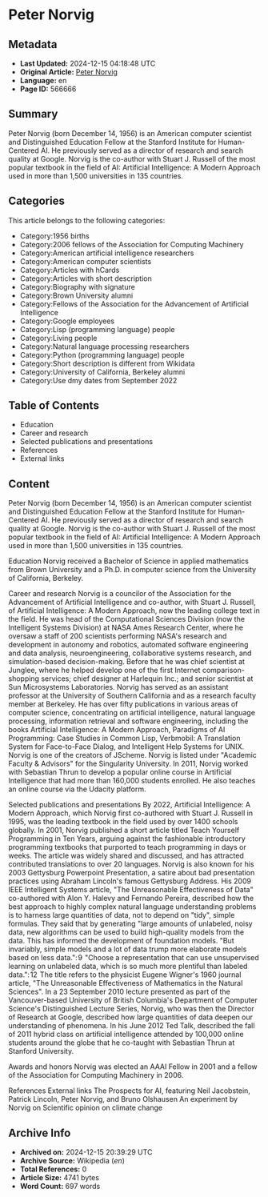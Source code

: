 # Peter Norvig

## Metadata
- **Last Updated:** 2024-12-15 04:18:48 UTC
- **Original Article:** [Peter Norvig](https://en.wikipedia.org/wiki/Peter_Norvig)
- **Language:** en
- **Page ID:** 566666

## Summary
Peter Norvig (born December 14, 1956) is an American computer scientist and Distinguished Education Fellow at the Stanford Institute for Human-Centered AI. He previously served as a director of research and search quality at Google. Norvig is the co-author with Stuart J. Russell of the most popular textbook in the field of AI: Artificial Intelligence: A Modern Approach used in more than 1,500 universities in 135 countries.

## Categories
This article belongs to the following categories:

- Category:1956 births
- Category:2006 fellows of the Association for Computing Machinery
- Category:American artificial intelligence researchers
- Category:American computer scientists
- Category:Articles with hCards
- Category:Articles with short description
- Category:Biography with signature
- Category:Brown University alumni
- Category:Fellows of the Association for the Advancement of Artificial Intelligence
- Category:Google employees
- Category:Lisp (programming language) people
- Category:Living people
- Category:Natural language processing researchers
- Category:Python (programming language) people
- Category:Short description is different from Wikidata
- Category:University of California, Berkeley alumni
- Category:Use dmy dates from September 2022

## Table of Contents

- Education
- Career and research
- Selected publications and presentations
- References
- External links

## Content

Peter Norvig (born December 14, 1956) is an American computer scientist and Distinguished Education Fellow at the Stanford Institute for Human-Centered AI. He previously served as a director of research and search quality at Google. Norvig is the co-author with Stuart J. Russell of the most popular textbook in the field of AI: Artificial Intelligence: A Modern Approach used in more than 1,500 universities in 135 countries.

Education
Norvig received a Bachelor of Science in applied mathematics from Brown University and a Ph.D. in computer science from the University of California, Berkeley.

Career and research
Norvig is a councilor of the Association for the Advancement of Artificial Intelligence and co-author, with Stuart J. Russell, of Artificial Intelligence: A Modern Approach, now the leading college text in the field. He was head of the Computational Sciences Division (now the Intelligent Systems Division) at NASA Ames Research Center, where he oversaw a staff of 200 scientists performing NASA's research and development in autonomy and robotics, automated software engineering and data analysis, neuroengineering, collaborative systems research, and simulation-based decision-making. Before that he was chief scientist at Junglee, where he helped develop one of the first Internet comparison-shopping services; chief designer at Harlequin Inc.; and senior scientist at Sun Microsystems Laboratories.
Norvig has served as an assistant professor at the University of Southern California and as a research faculty member at Berkeley. He has over fifty publications in various areas of computer science, concentrating on artificial intelligence, natural language processing, information retrieval and software engineering, including the books Artificial Intelligence: A Modern Approach, Paradigms of AI Programming: Case Studies in Common Lisp, Verbmobil: A Translation System for Face-to-Face Dialog, and Intelligent Help Systems for UNIX.
Norvig is one of the creators of JScheme. Norvig is listed under "Academic Faculty & Advisors" for the Singularity University. In 2011, Norvig worked with Sebastian Thrun to develop a popular online course in Artificial Intelligence that had more than 160,000 students enrolled. He also teaches an online course via the Udacity platform.

Selected publications and presentations
By 2022, Artificial Intelligence: A Modern Approach, which Norvig first co-authored with Stuart J. Russell in 1995, was the leading textbook in the field used by over 1400 schools globally.
In 2001, Norvig published a short article titled Teach Yourself Programming in Ten Years, arguing against the fashionable introductory programming textbooks that purported to teach programming in days or weeks.  The article was widely shared and discussed, and has attracted contributed translations to over 20 languages.
Norvig is also known for his 2003 Gettysburg Powerpoint Presentation, a satire about bad presentation practices using Abraham Lincoln's famous Gettysburg Address.
His 2009 IEEE Intelligent Systems article, "The Unreasonable Effectiveness of Data" co-authored with Alon Y. Halevy and  Fernando Pereira, described how the best approach to highly complex natural language understanding problems is to harness large quantities of data, not to depend on "tidy", simple formulas. They said that by generating "large amounts of unlabeled, noisy data, new algorithms can be used to build high-quality models from the data. This has informed the development of foundation models. "But invariably, simple models and a lot of data trump more elaborate models based on less data.": 9  "Choose a representation that can use unsupervised learning on unlabeled data, which is so much more plentiful than labeled data.": 12  The title refers to the physicist Eugene Wigner's 1960 journal article, "The Unreasonable Effectiveness of Mathematics in the Natural Sciences".
In a 23 September 2010 lecture presented as part of the Vancouver-based University of British Columbia's Department of Computer Science's Distinguished Lecture Series, Norvig, who was then the Director of Research at Google, described how large quantities of data deepen our understanding of phenomena.
In his June 2012 Ted Talk, described the fall of 2011 hybrid class on artificial intelligence attended by 100,000 online students around the globe that he co-taught with Sebastian Thrun at Stanford University.

Awards and honors
Norvig was elected an AAAI Fellow in 2001 and a fellow of the Association for Computing Machinery in 2006.

References
External links
The Prospects for AI, featuring Neil Jacobstein, Patrick Lincoln, Peter Norvig, and Bruno Olshausen
An experiment by Norvig on Scientific opinion on climate change

## Archive Info
- **Archived on:** 2024-12-15 20:39:29 UTC
- **Archive Source:** Wikipedia (_en_)
- **Total References:** 0
- **Article Size:** 4741 bytes
- **Word Count:** 697 words
